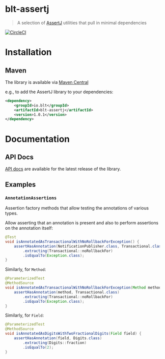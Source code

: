 # blt-assertj
> A selection of [AssertJ](http://joel-costigliola.github.io/assertj) utilities that pull in minimal dependencies

[![CircleCI](https://dl.circleci.com/status-badge/img/gh/michaelcowan/blt-assertj/tree/master.svg?style=svg)](https://dl.circleci.com/status-badge/redirect/gh/michaelcowan/blt-assertj/tree/master)

# Installation

## Maven

The library is available via [Maven Central](https://central.sonatype.com/artifact/io.blt/blt-assertj)

e.g., to add the AssertJ library to your dependencies:

```xml
<dependency>
    <groupId>io.blt</groupId>
    <artifactId>blt-assertj</artifactId>
    <version>1.0.1</version>
</dependency>
```

# Documentation

## API Docs

[API docs](https://michaelcowan.github.io/blt-assertj/apidocs) are available for the latest release of the library.

## Examples

### `AnnotationAssertions`

Assertion factory methods that allow testing the annotations of various types.

Allow asserting that an annotation is present and also to perform assertions on the annotation itself:

```java
@Test
void isAnnotatedAsTransactionalWithNoRollbackForException() {
    assertHasAnnotation(NotificationPublisher.class, Transactional.class)
        .extracting(Transactional::noRollbackFor)
        .isEqualTo(Exception.class);
}
```

Similarly, for `Method`:

```java
@ParameterizedTest
@MethodSource
void isAnnotatedAsTransactionalWithNoRollbackForException(Method method) throws Exception {
    assertHasAnnotation(method, Transactional.class)
        .extracting(Transactional::noRollbackFor)
        .isEqualTo(Exception.class);
}
```

Similarly, for `Field`:

```java
@ParameterizedTest
@MethodSource
void isAnnotatedAsDigitsWithTwoFractionalDigits(Field field) {
    assertHasAnnotation(field, Digits.class)
        .extracting(Digits::fraction)
        .isEqualTo(2);
}
```
